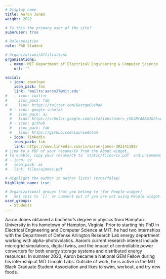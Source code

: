 ```yaml
---
# Display name
title: Aaron Jones
weight: 2022

# Is this the primary user of the site?
superuser: true

# Role/position
role: PhD Student

# Organizations/Affiliations
organizations:
  - name: MIT Department of Electrical Engineering & Computer Science
    url: ''

social:
  - icon: envelope
    icon_pack: fas
    link: 'mailto:aaron27@mit.edu'
#   - icon: twitter
#     icon_pack: fab
#     link: https://twitter.com/GeorgeCushen
  # - icon: google-scholar
  #   icon_pack: ai
  #   link: https://scholar.google.com/citations?user=_rShJNcAAAAJ&hl=en&oi=ao
  # - icon: github
  #   icon_pack: fab
  #   link: https://github.com/LaurieAnton
  - icon: linkedin
    icon_pack: fab
    link: https://www.linkedin.com/in/aaron-jones-302141188/
# Link to a PDF of your resume/CV from the About widget.
# To enable, copy your resume/CV to `static/files/cv.pdf` and uncomment the lines below.
# - icon: cv
#   icon_pack: ai
#   link: files/ajones.pdf

# Highlight the author in author lists? (true/false)
highlight_name: true

# Organizational groups that you belong to (for People widget)
#   Set this to `[]` or comment out if you are not using People widget.
user_groups:
  - Students
---
```

Aaron Jones obtained a bachelor’s degree in physics from Hampton University in his hometown of Hampton, Virginia. Prior to starting his PhD in Electrical Engineering and Computer Science at MIT, he had two internships with the Department of Defense Arlington Research Lab energy department working with alpha-photovolatics. Aaron’s current research interest include microgrid simulations, digital twins, and the impact of controllable power converters for both energy storage systems and distributed energy resources. In summer 2023, Aaron became a National GEM Fellow during his internship at MIT Lincoln Labs. Outside of work, he is active in the MIT Black Graduate Student Association and likes to swim, workout, and try new foods.
